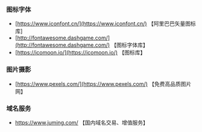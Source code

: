 ### 图标字体

- [https://www.iconfont.cn/](https://www.iconfont.cn/) 【阿里巴巴矢量图标库]
- [http://fontawesome.dashgame.com/](http://fontawesome.dashgame.com/) 【图标字体库】
- [https://icomoon.io/](https://icomoon.io/) 【图标库】

### 图片摄影

- [https://www.pexels.com/](https://www.pexels.com/) 【免费高品质图片网】

### 域名服务

- https://www.juming.com/ 【国内域名交易、增值服务】

